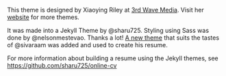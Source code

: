 This theme is designed by Xiaoying Riley at [3rd Wave Media](http://themes.3rdwavemedia.com/).
Visit her [website](http://themes.3rdwavemedia.com/) for more themes.

It was made into a Jekyll Theme by @sharu725.
Styling using Sass was done by @nelsonmestevao. Thanks a lot!
[A new theme](https://github.com/sivaraam/online-cv/commit/72cee73e056adeb82358ca6b84f2aa9cfcd84988)
that suits the tastes of @sivaraam was added and used to create his resume.

For more information about building a resume using the Jekyll themes, see
https://github.com/sharu725/online-cv
